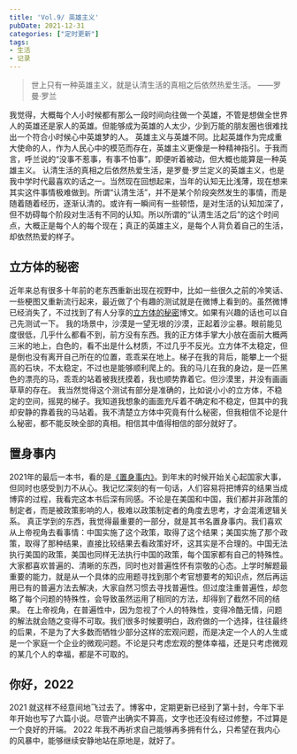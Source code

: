 ```yaml
---
title: 'Vol.9/ 英雄主义'
pubDate: 2021-12-31
categories: ["定时更新"]
tags:
- 生活
- 记录
---
```


> 世上只有一种英雄主义，就是认清生活的真相之后依然热爱生活。 ——罗曼·罗兰

我觉得，大概每个人小时候都有那么一段时间向往做一个英雄，不管是想做全世界人的英雄还是家人的英雄。但能够成为英雄的人太少，少到万能的朋友圈也很难找出一个符合小时候心中英雄梦的人。
英雄主义与英雄不同。比起英雄作为完成重大使命的人，作为人民心中的模范而存在，英雄主义更像是一种精神指引。于我而言，呼兰说的“没事不惹事，有事不怕事”，即便听着被动，但大概也能算是一种英雄主义。
认清生活的真相之后依然热爱生活，是罗曼·罗兰定义的英雄主义，也是我中学时代最喜欢的话之一。当然现在回想起来，当年的认知无比浅薄，现在想来其实这件事情极难做到。所谓“认清生活”，并不是某个阶段突然发生的事情，而是随着随着经历，逐渐认清的。或许有一瞬间有一些顿悟，是对生活的认知加深了，但不妨碍每个阶段对生活有不同的认知。所以所谓的“认清生活之后”的这个时间点，大概正是每个人的每个现在；真正的英雄主义，是每个人背负着自己的生活，却依然热爱的样子。

## 立方体的秘密
近年来总有很多十年前的老东西重新出现在视野中，比如一些很久之前的冷笑话、一些梗图又重新流行起来，最近做了个有趣的测试就是在微博上看到的。虽然微博已经消失了，不过找到了有人分享的[立方体的秘密](https://mecoco0930.pixnet.net/blog/post/323474899-%E3%80%90%E5%BF%83%E7%90%86%E6%B8%AC%E9%A9%97%E3%80%91%E9%80%8F%E8%A6%96%E4%BD%A0%E5%85%A7%E5%9C%A8%E7%A7%98%E5%AF%86%E8%88%87%E4%BA%BA%E9%9A%9B%E9%97%9C%E4%BF%82-%E7%AB%8B "")博文。如果有兴趣的话也可以自己先测试一下。
我的场景中，沙漠是一望无垠的沙漠，正起着沙尘暴。眼前能见度很低，几乎什么都看不到，前方没有东西。我的正方体手掌大小放在面前大概两三米的地上，白色的，看不出是什么材质，不过几乎不反光。立方体不太稳定，但是倒也没有离开自己所在的位置，乖乖呆在地上。梯子在我的背后，能攀上一个挺高的石块，不太稳定，不过也是能够顺利爬上的。我的马儿在我的身边，是一匹黑色的漂亮的马，乖乖的站着被我抚摸着，我也顺势靠着它。但沙漠里，并没有画画草草的存在。
我当然觉得这个测试有部分是准确的，比如说小小的立方体，不稳定的空间，摇晃的梯子。我知道我想象的画面充斥着不确定和不稳定，但其中的我却安静的靠着我的马站着。我不清楚立方体中究竟有什么秘密，但我相信不论是什么秘密，都不能反映全部的真相。相信其中值得相信的部分就好了。
## 置身事内
2021年的最后一本书，看的是[《置身事内》](https://book.douban.com/subject/35546622/ "")。到年末的时候开始关心起国家大事，但同时也感受到力不从心。我记忆深刻的有一句话，人们容易将把博弈的结果当成博弈的过程，我看完这本书后深有同感。不论是在美国和中国，我们都并非政策的制定者，而是被政策影响的人，极难以政策制定者的角度去思考，才会混淆逻辑关系。
真正学到的东西，我觉得最重要的一部分，就是其书名置身事内。我们喜欢从上帝视角去看事情：中国实施了这个政策，取得了这个结果；美国实施了那个政策，取得了那种结果，直接比较结果去看政策好坏，这其实是不合理的。中国无法执行美国的政策，美国也同样无法执行中国的政策，每个国家都有自己的特殊性。大家都喜欢普遍的、清晰的东西，同时也对普遍性怀有崇敬的心态。上学时解题最重要的能力，就是从一个具体的应用题寻找到那个考官想要考的知识点，然后再运用已有的普遍方法去解决，大家自然习惯去寻找普遍性。但过度注重普遍性，却忽略了每个问题的特殊性，会导致虽然运用了相同的方法，却得到了截然不同的结果。
在上帝视角，在普遍性中，因为忽视了个人的特殊性，变得冷酷无情，问题的解法就会随之变得不可取。我们很多时候要明白，政府做的一个选择，往往最终的后果，不是为了大多数而牺牲少部分这样的宏观问题，而是决定一个人的人生或是一个家庭一个企业的微观问题。不论是只考虑宏观的整体幸福，还是只考虑微观的某几个人的幸福，都是不可取的。
## 你好，2022
2021 就这样不经意间地飞过去了。博客中，定期更新已经到了第十封，今年下半年开始也写了六篇小说。尽管产出确实不算高，文字也还没有经过修整，不过算是一个良好的开端。
2022 年我不再祈求自己能够再多拥有什么，只希望在我内心的风暴中，能够继续安静地站在原地是，就好了。
